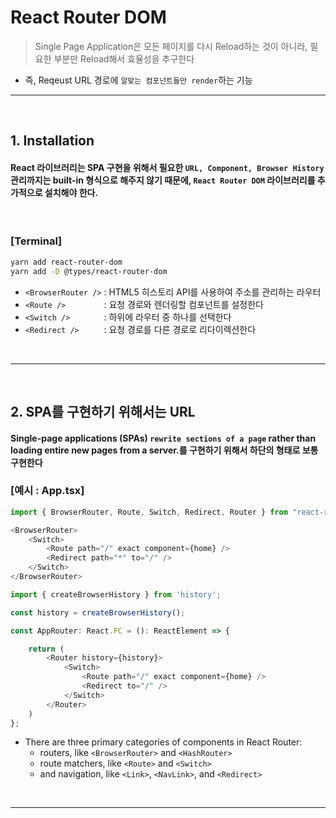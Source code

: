 # React Router DOM
> Single Page Application은 모든 페이지를 다시 Reload하는 것이 아니라, 필요한 부분만 Reload해서 효율성을 추구한다

* 즉, Reqeust URL 경로에 ```알맞는 컴포넌트들만 render```하는 기능

<hr>
<br>

## 1. Installation

#### React 라이브러리는 SPA 구현을 위해서 필요한 ```URL, Component, Browser History``` 관리까지는 built-in 형식으로 해주지 않기 때문에, ```React Router DOM``` 라이브러리를 추가적으로 설치해야 한다.

<br>

### [Terminal]
```bash
yarn add react-router-dom 
yarn add -D @types/react-router-dom
```
* ```<BrowserRouter />``` : HTML5 히스토리 API를 사용하여 주소를 관리하는 라우터
* ```<Route />        ``` : 요청 경로와 렌더링할 컴포넌트를 설정한다
* ```<Switch />       ``` : 하위에 라우터 중 하나를 선택한다
* ```<Redirect />     ``` : 요청 경로를 다른 경로로 리다이렉션한다

<br>
<hr>
<br>

## 2. SPA를 구현하기 위해서는 URL

#### Single-page applications (SPAs) ```rewrite sections of a page``` rather than loading entire new pages from a server.를 구현하기 위해서 하단의 형태로 보통 구현한다

### [예시 : App.tsx]
```js
import { BrowserRouter, Route, Switch, Redirect, Router } from "react-router-dom";

<BrowserRouter>
    <Switch>
        <Route path="/" exact component={home} />
        <Redirect path="*" to="/" />
    </Switch>
</BrowserRouter>
```

```js
import { createBrowserHistory } from 'history';

const history = createBrowserHistory();

const AppRouter: React.FC = (): ReactElement => {

    return (
        <Router history={history}>
            <Switch>
                <Route path="/" exact component={home} />
                <Redirect to="/" />
            </Switch>
        </Router>
    )
};
```
* There are three primary categories of components in React Router:
  * routers, like ```<BrowserRouter>``` and ```<HashRouter>```
  * route matchers, like ```<Route>``` and ```<Switch>```
  * and navigation, like ```<Link>```, ```<NavLink>```, and ```<Redirect>```

<br>
<hr>
<br>

